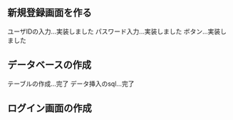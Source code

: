 ## 新規登録画面を作る
ユーザIDの入力...実装しました
パスワード入力...実装しました
ボタン...実装しました

## データベースの作成
テーブルの作成...完了
データ挿入のsql...完了

## ログイン画面の作成



